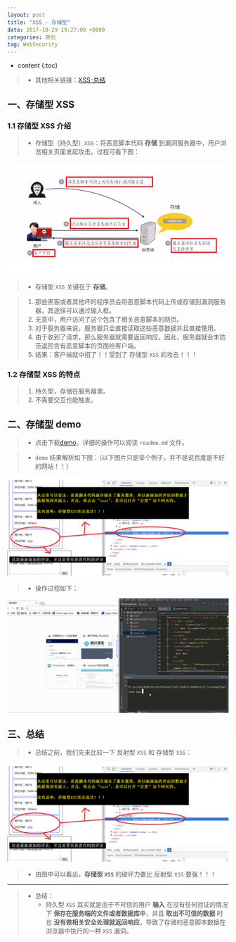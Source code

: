 ```yaml
---
layout: post
title: "XSS - 存储型"
data: 2017-10-29 19:27:00 +0800
categories: 原创
tag: WebSecurity
---
```

* content
{:toc}

> * 其他相关链接：[XSS-总结](http://www.jmazm.com/2017/10/31/XSS-inclustion/)

<!-- more -->

## 一、存储型 XSS

### 1.1 存储型 XSS 介绍

> * 存储型（持久型）`XSS`：将恶意脚本代码 **存储** 到漏洞服务器中，用户浏览相关页面发起攻击。过程可看下图：

![safe](/styles/images/web/security/XSS/security-03.png)

> * 存储型 `XSS` 关键在于 **存储**。

> 1. 那些黑客或者其他坏的程序员会将恶意脚本代码上传或存储到漏洞服务器，其途径可以通过输入框。
> 2. 无意中，用户访问了这个包含了相关恶意脚本的网页。
> 3. 对于服务器来说，服务器只会直接读取这些恶意数据并且直接使用。
> 4. 由于收到了请求，那么服务器就需要返回响应，因此，服务器就会未防范返回含有恶意脚本的页面给客户端。
> 5. 结果：客户端就中招了！！受到了 存储型 `XSS` 的攻击！！！

### 1.2 存储型 XSS 的特点

> 1. 持久型，存储在服务器里。
> 2. 不需要交互也能触发。

## 二、存储型 demo

> * 点击下载[demo](/effects/files/webSecurity/XSS/storageType.zip)，详细的操作可以阅读 `readme.md` 文件。

> * `demo` 结果解析如下图：（以下图片只是举个例子，并不是说百度是不好的网站！！）

![demo](/styles/images/web/security/XSS/security-04.png)

> * 操作过程如下：

![demo](/effects/images/webSecurity/XSS/webSecurity-02.gif)

## 三、总结

> * 总结之前，我们先来比较一下 反射型 `XSS` 和 存储型 `XSS`：

![demo](/styles/images/web/security/XSS/security-04.png)

> * 由图中可以看出，**存储型 `XSS`** 的破坏力要比 反射型 `XSS` 要强！！！

---

> * 总结：
>   * 持久型 `XSS` 其实就是由于不可信的用户 **输入** 在没有任何验证的情况下 **保存在服务端的文件或者数据库中**，并且 **取出不可信的数据** 时也 **没有做相关安全处理就返回响应**，导致了存储的恶意脚本数据在浏览器中执行的一种 `XSS` 漏洞。

